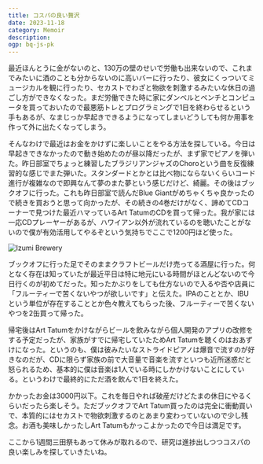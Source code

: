 ```yaml
---
title: コスパの良い贅沢
date: 2023-11-18
category: Memoir
description: 
ogp: bq-js-pk
---
```


最近ほんとうに金がないのと、130万の壁のせいで労働も出来ないので、これまでみたいに酒のことも分からないのに高いバーに行ったり、彼女にくっついてミュージカルを観に行ったり、セカストでわざと物欲を刺激するみたいな休日の過ごし方ができなくなった。まだ労働できた時に家にダンベルとベンチとコンピュータを買っておいたので最悪筋トレとプログラミングで1日を終わらせるという手もあるが、なまじっか早起きできるようになってしまいどうしても何か用事を作って外に出たくなってしまう。

そんなわけで最近はお金をかけずに楽しいことをやる方法を探している。今日は早起きできなかったので動き始めたのが昼以降だったが、まず家でピアノを弾いた。昨日部室でちょっと練習したブラジリアンジャズのChoroという曲を反復練習的な感じでまた弾いた。スタンダードとかとは比べ物にならないくらいコード進行が複雑なので即興なんて夢のまた夢という感じだけど、綺麗。その後はブックオフに行った。これも昨日部室で読んだBlue Giantがめちゃくちゃ良かったので続きを買おうと思って向かったが、その続きの4巻だけがなく、諦めてCDコーナーで見つけた最近ハマっているArt TatumのCDを買って帰った。我が家には一応CDプレーヤーがあるが、ハワイアン以外が流れているのを聴いたことがないので僕が有効活用してやるぞという気持ちでここで1200円ほど使った。

![Izumi Brewery](/media/optimized/art-tatum.webp)

ブックオフに行った足でそのままクラフトビールだけ売ってる酒屋に行った。何となく存在は知っていたが最近平日は特に地元にいる時間がほとんどないので今日行くのが初めてだった。知ったかぶりをしても仕方ないので入るや否や店員に「フルーティーで苦くないやつが欲しいです」と伝えた。IPAのこととか、IBUという単位が存在することとか色々教えてもらった後、フルーティーで苦くないやつを2缶買って帰った。

帰宅後はArt Tatumをかけながらビールを飲みながら個人開発のアプリの改修をする予定だったが、家族がすでに帰宅していたためArt Tatumを聴くのはおあずけになった。というのも、僕は彼みたいなストライドピアノは爆音で流すのが好きなのだが、CDに限らず家族の前で大音量で音楽を流すといつも近所迷惑だと怒られるため、基本的に僕は音楽は1人でいる時にしかかけないことにしている。というわけで最終的にただ酒を飲んで1日を終えた。

かかったお金は3000円以下。これを毎日やれば破産だけどたまの休日にやるくらいだったら楽しそう。ただブックオフでArt Tatum買ったのは完全に衝動買いで、本質的にはセカストで物欲刺激するのとあまり変わっていないので少し残念。お酒も美味しかったしArt Tatumもかっこよかったので今日は満足です。

ここから1週間三田祭もあって休みが取れるので、研究は進捗出しつつコスパの良い楽しみを探していきたいね。
